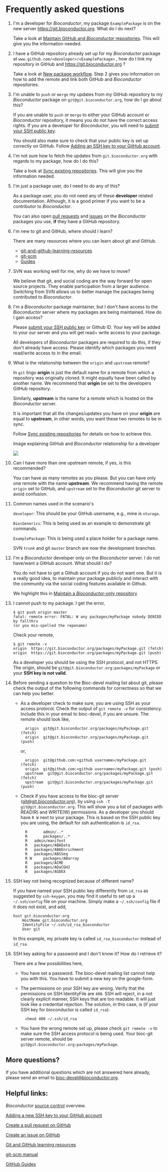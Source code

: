 # Frequently asked questions

1. I'm a developer for _Bioconductor_, my package `ExamplePackage` is on
   the new server https://git.bioconductor.org. What do I do next?

    Take a look at
    [Maintain GitHub and _Bioconductor_ repositories][]. This will give
    you the information needed.

2. I have a GitHub repository already set up for my _Bioconductor_
   package at `www.github.com/<developer>/<ExamplePackage>` , how do I
   link my repository in GitHub and https://git.bioconductor.org ?

    Take a look at [New package workflow][]. Step 2 gives you
    information on how to add the remote and link both GitHub and
    _Bioconductor_ repositories.

3. I'm unable to `push` or `merge` my updates from my GitHub
   repository to my _Bioconductor_ package on
   `git@git.bioconductor.org`, how do I go about this?

    If you are unable to `push` or `merge` to either your GitHub
    account or _Bioconductor_ repository, it means you do not have the
    correct access rights. If you are a developer for _Bioconductor_,
    you will need to [submit your SSH public key][].

    You should also make sure to check that your public key is set up
    correctly on GitHub. Follow
    [Adding an SSH key to your GitHub account][].

4. I'm not sure how to fetch the updates from `git.bioconductor.org`
   with regards to my package, how do I do this?

    Take a look at [Sync existing repositories][]. This will give you
    the information needed.

5. I'm just a package user, do I need to do any of this?

    As a package user, you do not need any of these __developer__
    related documentation. Although, it is a good primer if you want
    to be a contributor to _Bioconductor_.

    You can also open [pull requests][] and [issues][] on the
    _Bioconductor_ packages you use, __if__ they have a GitHub
    repository.

6. I'm new to git and GitHub, where should I learn?

    There are many resources where you can learn about git and GitHub.

    * [git-and-github-learning-resources][]
    * [git-scm][]
    * [Guides][]

7. SVN was working well for me, why do we have to move?

   We believe that git, and social coding are the way forward for open
   source projects. They enable participation from a larger
   audience. Switching from SVN allows us to better manage the
   packages being contributed to _Bioconductor_.

8. I'm a _Bioconductor_ package maintainer, but I don't have access to
   the _Bioconductor_ server where my packages are being maintained. How
   do I gain access?

    Please [submit your SSH public key][] or Github ID. Your key will
    be added to your our server and you will get read+ write access to
    your package.

    All developers of _Bioconductor_ packages are required to do this,
    if they don't already have access. Please identify which packages
    you need read/write access to in the email.

9. What is the relationship between the `origin` and `upstream` remote?

    In `git` lingo __origin__ is just the default name for a remote
    from which a repository was originally cloned. It might equally
    have been called by another name. We recommend that __origin__ be
    set to the developers GitHub repository.

    Similarly, __upstream__ is the name for a remote which is hosted
    on the _Bioconductor_ server.

    It is important that all the changes/updates you have on your
    __origin__ are equal to __upstream__, in other words, you want
    these two remotes to be in sync.

    Follow [Sync existing repositories][] for details on how to
    achieve this.

    Image explaining GitHub and _Bioconductor_ relationship for a
    developer

    ![](/images/git/github-bioc-relationship.png)

10. Can I have more than one upstream remote, if yes, is this recommended?

    You can have as many remotes as you please. But you can have only
    one remote with the name __upstream__. We recommend having the
    remote `origin` set to GitHub, and `upstream` set to the
    _Bioconductor_ git server to avoid confusion.

11. Common names used in the scenario's

    `developer`: This should be your GitHub username, e.g., mine is
    `nturaga`.

    `BiocGenerics`: This is being used as an example to demonstrate
    git commands.

    `ExamplePackage`: This is being used a place holder for a package
    name.

    SVN `trunk` and git `master` branch are now the development
    branches.

13. I'm a _Bioconductor_ developer only on the _Bioconductor_ server. I do
    not have/want a GitHub account. What should I do?

    You do not have to get a Github account if you do not want
    one. But it is a really good idea, to maintain your package
    publicly and interact with the community via the social coding
    features available in Github.

    We highlight this in [Maintain a _Bioconductor_-only repository][]

14. I cannot push to my package. I get the error,

        $ git push origin master
        fatal: remote error: FATAL: W any packages/myPackage nobody DENIED by fallthru
        (or you mis-spelled the reponame)

    Check your remote,

        $ git remote -v
        origin  https://git.bioconductor.org/packages/myPackage.git (fetch)
        origin  https://git.bioconductor.org/packages/myPackage.git (push)

    As a developer you should be using the SSH protocol, and not
    HTTPS. The origin, should be
    `git@git.bioconductor.org:packages/myPackage` or your **SSH key is
    not valid**.

15. Before sending a question to the Bioc-devel mailing list about
    git, please check the output of the following commands for
    correctness so that we can help you better.

    * As a developer check to make sure, you are using SSH as your
      access protocol.  Check the output of `git remote -v` for
      consistency. Include this in your email to bioc-devel, if you
      are unsure. The remote should look like,

            origin  git@git.bioconductor.org/packages/myPackage.git (fetch)
            origin  git@git.bioconductor.org/packages/myPackage.git (push)

       or,

            origin  git@github.com:<github username>/myPackage.git (fetch)
            origin  git@github.com:<github username>/myPackage.git (push)
            upstream  git@git.bioconductor.org/packages/myPackage.git (fetch)
            upstream  git@git.bioconductor.org/packages/myPackage.git (push)
 
    * Check if you have access to the bioc-git server
      (git@git.bioconductor.org), by using `ssh -T
      git@git.bioconductor.org`.  This will show you a list of
      packages with READ(R) and WRITE(W) permissions.  As a developer
      you should have `R W` next to your package. This is based on the
      SSH public key you are using, the default for ssh authentication
      is `id_rsa`.

            R    	admin/..*
            R    	packages/..*
            R  	admin/manifest
            R  	packages/ABAData
            R  	packages/ABAEnrichment
            R  	packages/ABSSeq
            R W  	packages/ABarray
            R  	packages/ACME
            R  	packages/ADaCGH2
            R  	packages/AGDEX

16. SSH key not being recognized because of different name?

    If you have named your SSH public key differently from `id_rsa` as
    suggested by `ssh-keygen`, you may find it useful to set up a
    `~/.ssh/config` file on your machine.  Simply make a
    `~/.ssh/config` file if it does not exist, and add,

        host git.bioconductor.org
            HostName git.bioconductor.org
            IdentityFile ~/.ssh/id_rsa_bioconductor
            User git

    In this example, my private key is called `id_rsa_bioconductor`
    instead of `id_rsa`.

17. SSH key asking for a password and I don't know it? How do I
    retrieve it?

    There are a few possibilities here,

    * You have set a password. The bioc-devel mailing list cannot help
    you with this.  You have to submit a new key on the google-form.

    * The permissions on your SSH key are wrong. Verify that the
    permissions on SSH IdentityFile are `400`. SSH will reject, in a
    not clearly explicit manner, SSH keys that are too readable. It
    will just look like a credential rejection.  The solution, in this
    case, is (if your SSH key for bioconductor is called `id_rsa`):

            chmod 400 ~/.ssh/id_rsa

    * You have the wrong remote set up, please check `git remote -v`
    to make sure the SSH access protocol is being used. Your bioc-git
    server remote, should be
    `git@git.bioconductor.org:packages/myPackage`.

## More questions?

If you have additional questions which are not answered here already,
please send an email to bioc-devel@bioconductor.org.

## Helpful links:

_Bioconductor_ [source control][] overview.

[Adding a new SSH key to your GitHub account](https://help.github.com/articles/adding-a-new-ssh-key-to-your-github-account/)

[Create a pull request on GitHub](https://help.github.com/articles/creating-a-pull-request/)

[Create an issue on GitHub](https://help.github.com/articles/creating-an-issue/)

[Git and GitHub learning resources](https://help.github.com/articles/git-and-github-learning-resources/)

[git-scm manual](https://git-scm.com/)

[GitHub Guides](https://guides.github.com/)

[source control]: ../
[New package workflow]: ../new-package-workflow
[Maintain GitHub and _Bioconductor_ repositories]: ../maintain-github-bioc
[Maintain a _Bioconductor_-only repository]: ../maintain-bioc-only
[Sync existing repositories]: ../sync-existing-repositories
[Adding an SSH key to your GitHub account]: https://help.github.com/articles/adding-a-new-ssh-key-to-your-github-account/
[submit your SSH public key]: https://docs.google.com/forms/d/1CCwUhjtG82rnmcTWYqY43WcmBx5YyQm5UD4pcs1dhEs/

[Pull requests]: https://help.github.com/articles/creating-a-pull-request/

[issues]: https://help.github.com/articles/creating-an-issue/

[git-and-github-learning-resources]: https://help.github.com/articles/git-and-github-learning-resources/

[git-scm]: https://git-scm.com/

[Guides]: https://guides.github.com/
